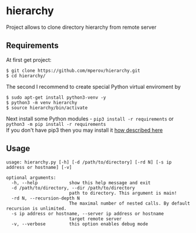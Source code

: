 # hierarchy
Project allows to clone directory hierarchy from remote server

## Requirements
At first get project:
```console
$ git clone https://github.com/mperov/hierarchy.git
$ cd hierarchy/
```
The second I recommend to create special Python virtual enviroment by
```console
$ sudo apt-get install python3-venv -y
$ python3 -m venv hierarchy
$ source hierarchy/bin/activate
```

Next install some Python modules - `pip3 install -r requirements` or `python3 -m pip install -r requirements`  
If you don't have pip3 then you may install it [how described here](https://pip.pypa.io/en/stable/installation/)

## Usage
```console
usage: hierarchy.py [-h] [-d /path/to/directory] [-rd N] [-s ip address or hostname] [-v]

optional arguments:
  -h, --help            show this help message and exit
  -d /path/to/directory, --dir /path/to/directory
                        path to directory. This argument is main!
  -rd N, --recursion-depth N
                        The maximal number of nested calls. By default recursion is unlimited.
  -s ip address or hostname, --server ip address or hostname
                        target remote server
  -v, --verbose         this option enables debug mode
```
